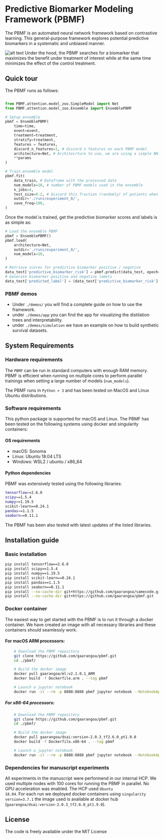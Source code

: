 # Predictive Biomarker Modeling Framework (PBMF) 
The PBMF is an automated neural network framework based on contrastive learning. This general-purpose framework explores potential predictive biomarkers in a systematic and unbiased manner.

![alt text](./track.gif) Under the hood, the PBMF searches for a biomarker that maximizes the benefit under treatment of interest while at the same time minimizes the effect of the control treatment.

## Quick tour
The PBMF runs as follows: 

```python

from PBMF.attention.model_zoo.SimpleModel import Net
from PBMF.attention.model_zoo.Ensemble import EnsemblePBMF

# Setup ensemble
pbmf = EnsemblePBMF(
    time=time, 
    event=event,
    treatment=treatment,
    stratify=treatment,
    features = features,
    discard_n_features=1, # discard n features on each PBMF model
    architecture=Net, # Architecrture to use, we are using a simple NN.
    **params
)

# Train ensemble model
pbmf.fit(
    data_train, # Dataframe with the processed data
    num_models=10, # number of PBMF models used in the ensemble
    n_jobs=4,
    test_size=0.2, # Discard this fraction (randomly) of patients when fiting a PBMF model
    outdir='./runs/experiment_0/',
    save_freq=100,
)

```

Once the model is trained, get the predictive biomarker scores and labels is as simple as:
```python
# Load the ensemble PBMF
pbmf = EnsemblePBMF()
pbmf.load(
    architecture=Net,
    outdir='./runs/experiment_0/',
    num_models=10,
)

# Retrieve scores for predictive biomarker positive / negative
data_test['predictive_biomarker_risk'] = pbmf.predict(data_test, epoch=500)
# Generate biomarker positive and negative labels
data_test['predicted_label'] = (data_test['predictive_biomarker_risk'] > 0.5).replace([False, True], ['B-', 'B+'])

```
### PBMF demos
* Under <code>./demos/</code> you will find a complete guide on how to use the framework. 
* under <code>./demos/app</code> you can find the app for visualizing the distilation trees and  interpretability. 
* under <code>./demos/simulation</code> we have an example on how to build synthetic survival datasets.

## System Requirements
### Hardware requirements
The <code>PBMF</code> can be run in standard computers with enough RAM memory. PBMF is efficient when running on multiple cores to perform parallel trainings when setting a large number of models (<code>num_models</code>). 

The PBMF runs in <code>Python > 3</code> and has been tested on MacOS and Linux Ubuntu distributions. 

### Software requirements
This python package is supported for macOS and Linux. The PBMF has been tested on the following systems using docker and singularity containers:

#### OS requirements
* macOS: Sonoma
* Linux: Ubuntu 18.04 LTS
* Windows: WSL2 / ubuntu / x86_64


#### Python dependencies
PBMF was extensively tested using the following libraries:

```bash
tensorflow==2.6.0
scipy==1.5.4
numpy==1.19.5
scikit-learn==0.24.1
pandas==1.1.5
seaborn==0.11.1
```

The PBMF has been also tested with latest updates of the listed libraries.

## Installation guide
### Basic installation
```bash
pip install tensorflow==2.6.0
pip install scipy==1.5.4
pip install numpy==1.19.5
pip install scikit-learn==0.24.1
pip install pandas==1.1.5
pip install seaborn==0.11.1 
pip install --no-cache-dir git+https://github.com/gaarangoa/samecode.git
pip install --no-cache-dir git+https://github.com/gaarangoa/pbmf.git
```

### Docker container
The easiest way to get started with the PBMF is to run it through a docker container. We have created an image with all necessary libraries and these containers should seamlessly work.

#### For macOS ARM processors:
```bash
    # Download the PBMF repository
    git clone https://github.com/gaarangoa/pbmf.git
    cd ./pbmf/

    # Build the docker image
    docker pull gaarangoa/ml:v2.1.0.1_ARM
    docker build -f Dockerfile.arm . --tag pbmf

    # Launch a jupyter notebook
    docker run -it --rm -p 8888:8888 pbmf jupyter notebook --NotebookApp.default_url=/lab/ --ip=0.0.0.0 --port=8888 --allow-root

```

##### For x86-64 processors:
```bash
    # Download the PBMF repository
    git clone https://github.com/gaarangoa/pbmf.git
    cd ./pbmf/

    # Build the docker image
    docker pull gaarangoa/dsai:version-2.0.3_tf2.6.0_pt1.9.0
    docker build -f Dockerfile.x86-64 . --tag pbmf

    # Launch a jupyter notebook
    docker run -it --rm -p 8888:8888 pbmf jupyter notebook --NotebookApp.default_url=/lab/ --ip=0.0.0.0 --port=8888 --allow-root
```

### Dependencies for manuscript experiments
All experiments in the manuscript were performend in our internal HCP. We used multiple nodes with 100 cores for running the PBMF in parallel. No GPU acceleration was enabled. The HCP used <code>Ubuntu 18.04</code>. For each run we deployed docker containers using <code>singularity version=3.7.1</code> the image used is available at docker hub (<code>gaarangoa/dsai:version-2.0.3_tf2.6.0_pt1.9.0</code>).


## License
The code is freely available under the MIT License
